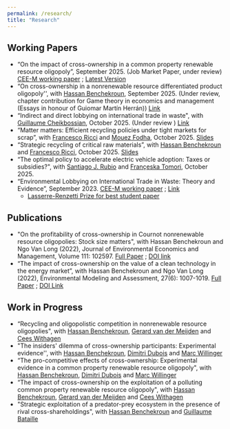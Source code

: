 ```yaml
---
permalink: /research/
title: "Research"
---
```


<!-- Google tag (gtag.js) -->
<script async src="https://www.googletagmanager.com/gtag/js?id=G-JL2ZY530JC"></script>
<script>
  window.dataLayer = window.dataLayer || [];
  function gtag(){dataLayer.push(arguments);}
  gtag('js', new Date());

  gtag('config', 'G-JL2ZY530JC');
</script>


## Working Papers
* “On the impact of cross-ownership in a common property renewable resource oligopoly”, September 2025. (Job Market Paper, under review) [CEE-M working paper](/files/pdf/WP-2024-09.pdf) ; [Latest Version](/files/pdf/JMP_Miao.pdf)
*  “On cross-ownership in a nonrenewable resource differentiated product oligopoly'', with [Hassan Benchekroun](https://sites.google.com/site/hbhassanbenchekroun/), September 2025. (Under review, chapter contribution for Game theory in economics and management (Essays in honour of Guiomar Martín Herrán)) [Link](/files/pdf/Chapter_manuscript.pdf)
* “Indirect and direct lobbying on international trade in waste", with [Guillaume Cheikbossian](https://sites.google.com/site/cheikbossianguillaume/), October 2025. (Under review ) [Link](/files/pdf/Lobbying_Miao.pdf)
* “Matter matters: Efficient recycling policies under tight markets for scrap”, with [Francesco Ricci](https://sites.google.com/view/francescoricci) and [Mouez Fodha](https://www.pantheonsorbonne.fr/page-perso/fodha#page-perso-about), October 2025. [Slides](/files/pdf/Efficient_recycling_Slides.pdf)
* “Strategic recycling of critical raw materials”, with [Hassan Benchekroun](https://sites.google.com/site/hbhassanbenchekroun/) and [Francesco Ricci](https://sites.google.com/view/francescoricci), October 2025. [Slides](/files/pdf/Strategic_recycling_slides.pdf)
* “The optimal policy to accelerate electric vehicle adoption: Taxes or subsidies?", with [Santiago J. Rubio](https://www.uv.es/srubio/) and [Françeska Tomori](https://scholar.google.es/citations?user=q3xxPGoAAAAJ&hl=en), October 2025.
* “Environmental Lobbying on International Trade in Waste: Theory and Evidence”, September 2023.  [CEE-M working paper](/files/pdf/JMP_Miao.pdf) ; [Link](https://hal.inrae.fr/hal-04198721)
   - [Lasserre-Renzetti Prize for best student paper](https://sites.google.com/view/creeaacere/awards/lasserre-renzetti-prize?authuser=0)


## Publications
* "On the profitability of cross-ownership in Cournot nonrenewable resource oligopolies: Stock size matters", with Hassan Benchekroun and Ngo Van Long (2022), Journal of Environmental Economics and Management, Volume 111: 102597. [Full Paper](/files/pdf/JEEM.pdf) ; [DOI link](https://doi.org/10.1016/j.jeem.2021.102597)
* “The impact of cross-ownership on the value of a clean technology in the energy market”, with Hassan Benchekroun and Ngo Van Long (2022), Environmental Modeling and Assessment, 27(6): 1007-1019. [Full Paper](/files/pdf/EMA.pdf) ; [DOI Link](https://doi.org/10.1007/s10666-022-09840-7)

## Work in Progress
* “Recycling and oligopolistic competition in nonrenewable resource oligopolies", with [Hassan Benchekroun](https://sites.google.com/site/hbhassanbenchekroun/), [Gerard van der Meijden](https://research.vu.nl/en/persons/gerard-van-der-meijden) and [Cees Withagen](https://research.vu.nl/en/persons/cees-withagen)
* "The insiders' dilemma of cross-ownership participants: Experimental evidence'', with [Hassan Benchekroun](https://sites.google.com/site/hbhassanbenchekroun/), [Dimitri Dubois](http://www.duboishome.info/dimitri) and [Marc Willinger](https://sites.google.com/view/marcwillinger/home)
* “The pro-competitive effects of cross-ownership: Experimental evidence in a common property renewable resource oligopoly", with [Hassan Benchekroun](https://sites.google.com/site/hbhassanbenchekroun/), [Dimitri Dubois](http://www.duboishome.info/dimitri) and [Marc Willinger](https://sites.google.com/view/marcwillinger/home)
* “The impact of cross-ownership on the exploitation of a polluting common property  renewable resource oligopoly", with [Hassan Benchekroun](https://sites.google.com/site/hbhassanbenchekroun/), [Gerard van der Meijden](https://research.vu.nl/en/persons/gerard-van-der-meijden) and [Cees Withagen](https://research.vu.nl/en/persons/cees-withagen)
* "Strategic exploitation of a predator-prey ecosystem in the presence of rival cross-shareholdings", with [Hassan Benchekroun](https://sites.google.com/site/hbhassanbenchekroun/) and [Guillaume Bataille](https://sites.google.com/view/guillaumebataille/bio)




